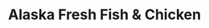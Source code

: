 ---
title: "Alaska Fresh Fish & Chicken"
url: /oak-park/alaska-fresh-fish-and-chicken/
shop: butcher
---